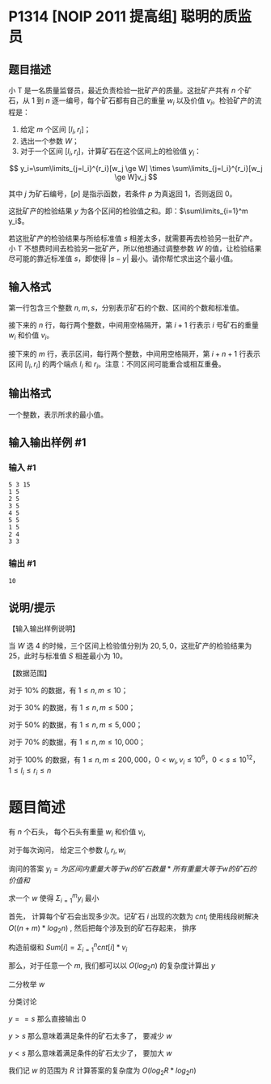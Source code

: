 # P1314 [NOIP 2011 提高组] 聪明的质监员

## 题目描述

小 T 是一名质量监督员，最近负责检验一批矿产的质量。这批矿产共有 $n$ 个矿石，从 $1$ 到 $n$ 逐一编号，每个矿石都有自己的重量 $w_i$ 以及价值 $v_i$。检验矿产的流程是：

1. 给定 $m$ 个区间 $[l_i,r_i]$；
2. 选出一个参数 $W$；
3. 对于一个区间 $[l_i,r_i]$，计算矿石在这个区间上的检验值 $y_i$：

$$ y_i=\sum\limits_{j=l_i}^{r_i}[w_j \ge W] \times \sum\limits_{j=l_i}^{r_i}[w_j \ge W]v_j $$

其中 $j$ 为矿石编号，$[p]$ 是指示函数，若条件 $p$ 为真返回 $1$，否则返回 $0$。

这批矿产的检验结果 $y$ 为各个区间的检验值之和。即：$\sum\limits_{i=1}^m y_i$。

若这批矿产的检验结果与所给标准值 $s$ 相差太多，就需要再去检验另一批矿产。小 T 不想费时间去检验另一批矿产，所以他想通过调整参数 $W$ 的值，让检验结果尽可能的靠近标准值 $s$，即使得 $|s-y|$ 最小。请你帮忙求出这个最小值。

## 输入格式

第一行包含三个整数 $n,m,s$，分别表示矿石的个数、区间的个数和标准值。

接下来的 $n$ 行，每行两个整数，中间用空格隔开，第 $i+1$ 行表示 $i$ 号矿石的重量 $w_i$ 和价值 $v_i$。

接下来的 $m$ 行，表示区间，每行两个整数，中间用空格隔开，第 $i+n+1$ 行表示区间 $[l_i,r_i]$ 的两个端点 $l_i$ 和 $r_i$。注意：不同区间可能重合或相互重叠。

## 输出格式

一个整数，表示所求的最小值。

## 输入输出样例 #1

### 输入 #1

```
5 3 15 
1 5 
2 5 
3 5 
4 5 
5 5 
1 5 
2 4 
3 3
```

### 输出 #1

```
10
```

## 说明/提示

【输入输出样例说明】

当 $W$ 选 $4$ 的时候，三个区间上检验值分别为 $20,5,0$，这批矿产的检验结果为 $25$，此时与标准值 $S$ 相差最小为 $10$。

【数据范围】

对于 $10\%$ 的数据，有 $1 ≤n,m≤10$；

对于 $30\%$ 的数据，有 $1 ≤n,m≤500$；

对于 $50\%$ 的数据，有 $1 ≤n,m≤5,000$；
 
对于 $70\%$ 的数据，有 $1 ≤n,m≤10,000$；

对于 $100\%$ 的数据，有 $1 ≤n,m≤200,000$，$0 < w_i,v_i≤10^6$，$0 < s≤10^{12}$，$1 ≤l_i ≤r_i ≤n$

# 题目简述

有 $n$ 个石头， 每个石头有重量 $w_i$ 和价值 $v_i$, 

对于每次询问， 给定三个参数 $l_i, r_i, w_i$ 

询问的答案 $y_i = 为区间内重量大等于w的矿石数量 * 所有重量大等于w的矿石的价值和$

求一个 $w$ 使得 $\Sigma_{i=1}^{m} y_i$ 最小

首先， 计算每个矿石会出现多少次。记矿石 $i$ 出现的次数为 $cnt_i$ 使用线段树解决 $O((n+m)*log_2n)$ , 然后把每个涉及到的矿石存起来， 排序

构造前缀和 $Sum[i] = \Sigma_{i=1}^{n} cnt[i] * v_i$ 

那么，对于任意一个 $m$, 我们都可以以 $O(log_2n)$ 的复杂度计算出 $y$

二分枚举 $w$

分类讨论

$y == s$ 那么直接输出 0

$y > s$ 那么意味着满足条件的矿石太多了， 要减少 $w$

$y < s$ 那么意味着满足条件的矿石太少了， 要加大 $w$

我们记 $w$ 的范围为 $R$ 计算答案的复杂度为 $O(log_2R * log_2n)$
